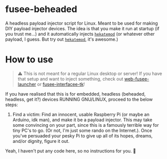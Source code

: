 # fusee-beheaded
A headless payload injector script for Linux. Meant to be used for making DIY payload injector devices. The idea is that you make it run at startup (if you trust me...) and it automatically injects [`hekatemod`](https://github.com/CTCaer/hekate/) (or whatever other payload, I guess. But try out [`hekatemod`](https://github.com/CTCaer/hekate/), it's awesome.)


# How to use

> ⚠ This is not meant for a regular Linux desktop or server! If you have that setup and want to inject something, check out [web-fusee-launcher](https://github.com/atlas44/web-fusee-launcher) or [fusee-interfacee-tk](https://github.com/nh-server/fusee-interfacee-tk)!

If you have realised that this is for embedded, headless (beheaded, headless, get it?) devices RUNNING GNU/LINUX, proceed to the below steps:

1. Find a victim: Find an innocent, usable Raspberry Pi (or maybe an Arduino, idk man), and make it be a payload injector. This may take some convincing on your part, since this is a famously terrible way for tiny PC's to go. (Or not, I'm just some rando on the Internet.). Once you've persuaded your pesky Pi to give up all of its hopes, dreams, and/or dignity, figure it out. 

Yeah, I haven't put any code here, so no instructions for you. 👿
